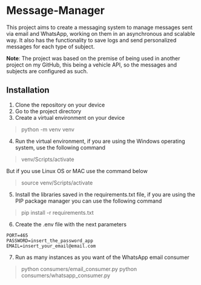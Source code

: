 # Message-Manager

This project aims to create a messaging system to manage messages sent via email and WhatsApp, working on them in an asynchronous and scalable way. It also has the functionality to save logs and send personalized messages for each type of subject.

**Note**: The project was based on the premise of being used in another project on my GitHub, this being a vehicle API, so the messages and subjects are configured as such.

## Installation
1. Clone the repository on your device
2. Go to the project directory
3. Create a virtual environment on your device
> python -m venv venv 

4. Run the virtual environment, if you are using the Windows operating system, use the following command
> venv/Scripts/activate

But if you use Linux OS or MAC use the command below
> source venv/Scripts/activate

5. Install the libraries saved in the requirements.txt file, if you are using the PIP package manager you can use the following command
> pip install -r requirements.txt

6. Create the .env file with the next parameters
```
PORT=465
PASSWORD=insert_the_password_app
EMAIL=insert_your_email@email.com
```

7. Run as many instances as you want of the WhatsApp email consumer
> python consumers/email_consumer.py
> python consumers/whatsapp_consumer.py
